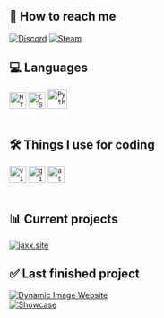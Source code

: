 <!-- [![Auto-Typer](https://readme-typing-svg.demolab.com?font=Roboto&weight=500&size=30&duration=2500&pause=1250&color=7F31CE&center=true&width=435&lines=Welcome+to+my+profile!;I'm+Jaxx%2C+and+I'm+a+developer!)](https://git.io/typing-svg) -->
<h2>👥 How to reach me</h2>

[![Discord](https://img.shields.io/badge/jaxx-blue?logo=discord&logoColor=white)](https://discordapp.com/users/922843169480122388/)
[![Steam](https://img.shields.io/badge/jaxx-black?logo=steam&logoColor=white)](https://steamcommunity.com/id/aftxr-lifx/)
</br>

<h2>💻 Languages</h2>
<code><img title="HTML 5" alt="HTML5" width="30px" src="https://cdn.jsdelivr.net/gh/devicons/devicon/icons/html5/html5-original.svg" /></code>
<code><img title="CSS" alt="CSS" width="30px" src="https://cdn.jsdelivr.net/gh/devicons/devicon/icons/css3/css3-original.svg" /></code>
<code><img title="Python" alt="Python" width="35px" src="https://cdn.jsdelivr.net/gh/devicons/devicon/icons/python/python-original.svg" /></code>
</br></br>

<h2>🛠️ Things I use for coding</h2>
<code><img title="Visual Studio Code" alt="visual studio code" width="30px" src="https://cdn.jsdelivr.net/gh/devicons/devicon/icons/vscode/vscode-original.svg" /></code>
<code><img title="GitHub" alt="github" width="30px" src="https://cdn.jsdelivr.net/gh/devicons/devicon/icons/github/github-original.svg" /></code>
<code><img title="Atom" alt="atom" width="30px" src="https://cdn.jsdelivr.net/gh/devicons/devicon/icons/atom/atom-original.svg" /></code>
</br></br>

<h2>📊 Current projects</h2>

[![jaxx.site](https://img.shields.io/badge/Currently%20Nothing-gray?logo=github&logoColor=light-gray)](https://example.com/)

<h2>✅ Last finished project</h2>

[![Dynamic Image Website](https://img.shields.io/badge/Random%20Image%20Generator-blue?logo=github&logoColor=white)](https://github.com/its-Jaxx/Dynamic-Image-Website)<br>
<a href="https://cdn.jaxx1337.xyz/jaxx.png">
    <img alt="Showcase" src="https://img.shields.io/static/v1?label&message=View+Showcase&color=7E3ACE&style=for-the-badge"></a>
